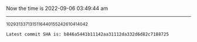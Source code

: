 Now the time is 2022-09-06 03:49:44 am

---

<small>1029313371315116440155242610414042</small>

```txt
Latest commit SHA is: b846a5441b11142aa31112da332d6d82c7188725
```

